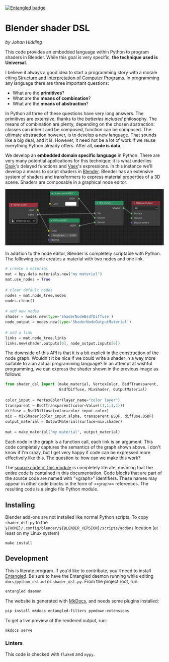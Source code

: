 [![Entangled badge](https://img.shields.io/badge/entangled-Use%20the%20source!-%2300aeff)](https://entangled.github.io/)

# Blender shader DSL
*by Johan Hidding*

This code provides an embedded language within Python to program shaders in Blender. While this goal is very specific, **the technique used is Universal**.

I believe it always a good idea to start a programming story with a morale citing [Structure and Interpretation of Computer Programs](https://web.mit.edu/alexmv/6.037/sicp.pdf). In programming any language there are three important questions:

- What are the **primitives**?
- What are the **means of combination**?
- What are the **means of abstraction**?

In Python all three of these questions have very long answers. The primitives are extensive, thanks to the *batteries included* philosophy. The means of combination are plenty, depending on the chosen abstraction: classes can inherit and be composed, function can be composed. The ultimate abstraction however, is to develop a new language. That sounds like a big deal, and it is. However, it need not be a lot of work if we reuse everything Python already offers. After all, **code is data**.

We develop an **embedded domain specific language** in Python. There are very many potential applications for this technique: it is what underlies [Dask](https://dask.org/)'s delayed functions and [Vaex](https://vaex.io/)'s expressions. In this instance we'll develop a means to script shaders in [Blender](https://www.blender.org/). Blender has an extensive system of shaders and transformers to express material properties of a 3D scene. Shaders are composable in a graphical node editor:

![Screenshot of Blender's node editor](img/blender_material.png)

In addition to the node editor, Blender is completely scriptable with Python. The following code creates a material with two nodes and one link.

```python
# create a material
mat = bpy.data.materials.new("my material")
mat.use_nodes = True

# clear default nodes
nodes = mat.node_tree.nodes
nodes.clear()

# add new nodes
shader = nodes.new(type='ShaderNodeBsdfDiffuse')
node_output = nodes.new(type='ShaderNodeOutputMaterial')

# add a link
links = mat.node_tree.links
links.new(shader.outputs[0], node_output.inputs[0])
```

The downside of this API is that it is a bit explicit in the construction of the node graph. Wouldn't it be nice if we could write a shader in a way more suitable to a an actual programming language? In an attempt at wishful programming, we can express the shader shown in the previous image as follows:

```python
from shader_dsl import (make_material, VertexColor, BsdfTransparent,
                        BsdfDiffuse, MixShader, OutputMaterial)

color_input = VertexColor(layer_name="color layer")
transparent = BsdfTransparent(color=Value((1,1,1,1)))
diffuse = BsdfDiffuse(color=color_input.color)
mix = MixShader(color_input.alpha, transparent.BSDF, diffuse.BSDF)
output_material = OutputMaterial(surface=mix.shader)

mat = make_material("my material", output_material)
```

Each node in the graph is a function call, each link is an argument. This code completely captures the semantics of the graph shown above. I don't know if I'm crazy, but I get very happy if code can be expressed more effectively like this. The question is: how can we make this work?

The [source code of this module](python_dsl) is completely literate, meaning that the entire code is contained in this documentation. Code blocks that are part of the source code are named with "«graph»" identifiers. These names may appear in other code blocks in the form of `<<graph>>` references. The resulting code is a single file Python module.

## Installing
Blender add-ons are not installed like normal Python scripts. To copy `shader_dsl.py` to the `${HOME}/.config/blender/${BLENDER_VERSION}/scripts/addons` location (at least on my Linux system)

```
make install
```

## Development
This is literate program. If you'd like to contribute, you'll need to install [Entangled](https://entangled.github.io). Be sure to have the Entangled daemon running while editing `docs/python_dsl.md` or `shader_dsl.py`. From the project root, run:

```bash
entangled daemon
```

The website is generated with [MkDocs](https://www.mkdocs.org/), and needs some plugins installed:

```bash
pip install mkdocs entangled-filters pymdown-extensions
```

To get a live preview of the rendered output, run:

```bash
mkdocs serve
```

### Linters
This code is checked with `flake8` and `mypy`.

